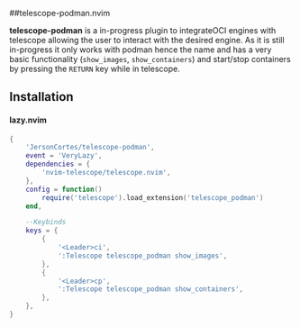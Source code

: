 ##telescope-podman.nvim

**telescope-podman** is a in-progress plugin to integrateOCI engines with telescope allowing the user to interact
with the desired engine. As it is still in-progress it only works with podman hence the name and has a very basic
functionality (`show_images`, `show_containers`) and start/stop containers by pressing the `RETURN` key while in telescope.

## Installation

#### lazy.nvim

```lua
{
	'JersonCortes/telescope-podman',
	event = 'VeryLazy',
	dependencies = {
		'nvim-telescope/telescope.nvim',
	},
	config = function()
		require('telescope').load_extension('telescope_podman')
	end,

	--Keybinds
	keys = {
		{
			'<Leader>ci',
            ':Telescope telescope_podman show_images',
		},
		{
			'<Leader>cp',
			':Telescope telescope_podman show_containers',
		},
	},
}
```
